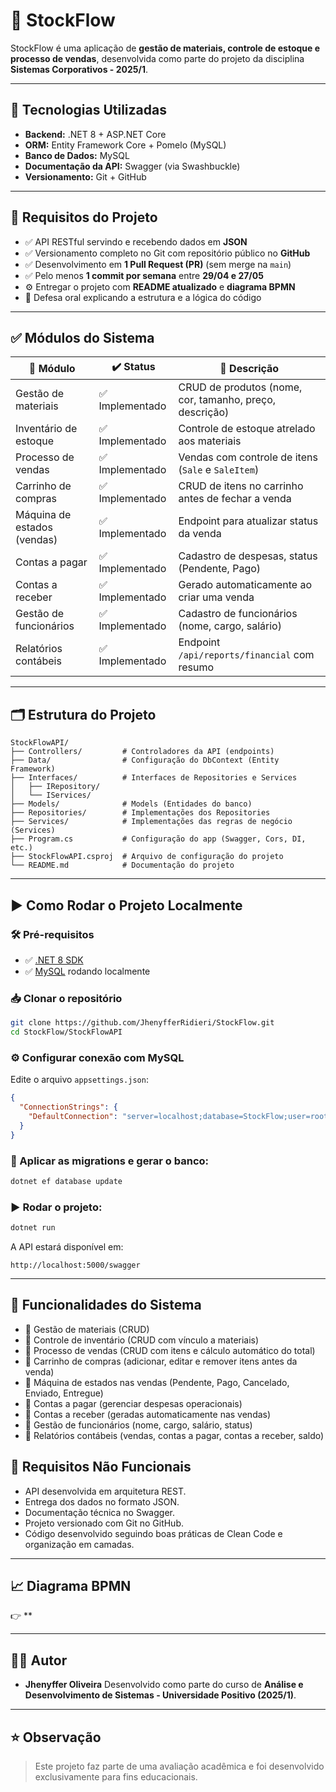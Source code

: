 # 🛒 StockFlow

StockFlow é uma aplicação de **gestão de materiais, controle de estoque e processo de vendas**, desenvolvida como parte do projeto da disciplina **Sistemas Corporativos - 2025/1**.

---

## 🚀 Tecnologias Utilizadas

* **Backend:** .NET 8 + ASP.NET Core
* **ORM:** Entity Framework Core + Pomelo (MySQL)
* **Banco de Dados:** MySQL
* **Documentação da API:** Swagger (via Swashbuckle)
* **Versionamento:** Git + GitHub

---

## 📌 Requisitos do Projeto

* ✅ API RESTful servindo e recebendo dados em **JSON**
* ✅ Versionamento completo no Git com repositório público no **GitHub**
* ✅ Desenvolvimento em **1 Pull Request (PR)** (sem merge na `main`)
* ✅ Pelo menos **1 commit por semana** entre **29/04 e 27/05**
* ⚙️ Entregar o projeto com **README atualizado** e **diagrama BPMN**
* 📑 Defesa oral explicando a estrutura e a lógica do código

---

## ✅ Módulos do Sistema

| 🔧 Módulo                   | ✔️ Status      | 🔎 Descrição                                                 |
| --------------------------- | -------------- | -----------------------------------------------------------   |
| Gestão de materiais         | ✅ Implementado | CRUD de produtos (nome, cor, tamanho, preço, descrição)     |
| Inventário de estoque       | ✅ Implementado | Controle de estoque atrelado aos materiais                  |
| Processo de vendas          | ✅ Implementado | Vendas com controle de itens (`Sale` e `SaleItem`)          |
| Carrinho de compras         | ✅ Implementado | CRUD de itens no carrinho antes de fechar a venda           |
| Máquina de estados (vendas) | ✅ Implementado | Endpoint para atualizar status da venda                     |
| Contas a pagar              | ✅ Implementado | Cadastro de despesas, status (Pendente, Pago)               |
| Contas a receber            | ✅ Implementado | Gerado automaticamente ao criar uma venda                   |
| Gestão de funcionários      | ✅ Implementado | Cadastro de funcionários (nome, cargo, salário)             |
| Relatórios contábeis        | ✅ Implementado | Endpoint `/api/reports/financial` com resumo                |

---

## 🗂️ Estrutura do Projeto

```plaintext
StockFlowAPI/
├── Controllers/         # Controladores da API (endpoints)
├── Data/                # Configuração do DbContext (Entity Framework)
├── Interfaces/          # Interfaces de Repositories e Services
│   ├── IRepository/
│   └── IServices/
├── Models/              # Models (Entidades do banco)
├── Repositories/        # Implementações dos Repositories
├── Services/            # Implementações das regras de negócio (Services)
├── Program.cs           # Configuração do app (Swagger, Cors, DI, etc.)
├── StockFlowAPI.csproj  # Arquivo de configuração do projeto
└── README.md            # Documentação do projeto
```

---

## ▶️ Como Rodar o Projeto Localmente

### 🛠️ Pré-requisitos

* ✅ [.NET 8 SDK](https://dotnet.microsoft.com/en-us/download)
* ✅ [MySQL](https://www.mysql.com/) rodando localmente

### 📥 Clonar o repositório

```bash
git clone https://github.com/JhenyfferRidieri/StockFlow.git
cd StockFlow/StockFlowAPI
```

### ⚙️ Configurar conexão com MySQL

Edite o arquivo `appsettings.json`:

```json
{
  "ConnectionStrings": {
    "DefaultConnection": "server=localhost;database=StockFlow;user=root;password=sua_senha"
  }
}
```

### 🚀 Aplicar as migrations e gerar o banco:

```bash
dotnet ef database update
```

### ▶️ Rodar o projeto:

```bash
dotnet run
```

A API estará disponível em:

```
http://localhost:5000/swagger
```

---

## 📝 Funcionalidades do Sistema

- 🔹 Gestão de materiais (CRUD)
- 🔹 Controle de inventário (CRUD com vínculo a materiais)
- 🔹 Processo de vendas (CRUD com itens e cálculo automático do total)
- 🔹 Carrinho de compras (adicionar, editar e remover itens antes da venda)
- 🔹 Máquina de estados nas vendas (Pendente, Pago, Cancelado, Enviado, Entregue)
- 🔹 Contas a pagar (gerenciar despesas operacionais)
- 🔹 Contas a receber (geradas automaticamente nas vendas)
- 🔹 Gestão de funcionários (nome, cargo, salário, status)
- 🔹 Relatórios contábeis (vendas, contas a pagar, contas a receber, saldo)

## 🚫 Requisitos Não Funcionais

* API desenvolvida em arquitetura REST.
* Entrega dos dados no formato JSON.
* Documentação técnica no Swagger.
* Projeto versionado com Git no GitHub.
* Código desenvolvido seguindo boas práticas de Clean Code e organização em camadas.

---

## 📈 Diagrama BPMN

👉 **

---

## 👨‍💻 Autor

* **Jhenyffer Oliveira**
  Desenvolvido como parte do curso de **Análise e Desenvolvimento de Sistemas - Universidade Positivo (2025/1)**.

---

## ⭐ Observação

> Este projeto faz parte de uma avaliação acadêmica e foi desenvolvido exclusivamente para fins educacionais.